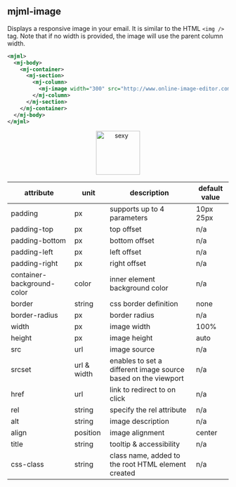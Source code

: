 ## mjml-image

Displays a responsive image in your email. It is similar to the HTML `<img />` tag.
Note that if no width is provided, the image will use the parent column width.

```xml
<mjml>
  <mj-body>
    <mj-container>
      <mj-section>
        <mj-column>
          <mj-image width="300" src="http://www.online-image-editor.com//styles/2014/images/example_image.png" />
        </mj-column>
      </mj-section>
    </mj-container>
  </mj-body>
</mjml>
```

<p align="center">
  <a href="https://mjml.io/try-it-live/components/image">
    <img width="100px" src="http://imgh.us/TRYITLIVE.svg" alt="sexy" />
  </a>
</p>


attribute                     | unit          | description                    | default value
------------------------------|---------------|--------------------------------|-----------------------------
padding                       | px            | supports up to 4 parameters    | 10px 25px
padding-top                   | px            | top offset                     | n/a
padding-bottom                | px            | bottom offset                  | n/a
padding-left                  | px            | left offset                    | n/a
padding-right                 | px            | right offset                   | n/a
container-background-color    | color         | inner element background color | n/a
border                        | string        | css border definition          | none
border-radius                 | px            | border radius                  | n/a
width                         | px            | image width                    | 100%
height                        | px            | image height                   | auto
src                           | url           | image source                   | n/a
srcset                        | url & width   | enables to set a different image source based on the viewport | n/a
href                          | url           | link to redirect to on click   | n/a
rel                           | string        | specify the rel attribute      | n/a
alt                           | string        | image description              | n/a
align                         | position      | image alignment                | center
title                         | string        | tooltip & accessibility        | n/a
css-class                     | string        | class name, added to the root HTML element created | n/a
